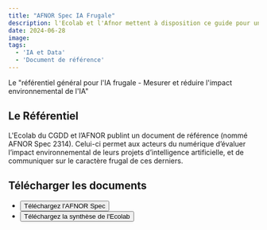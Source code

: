 ```yaml
---
title: "AFNOR Spec IA Frugale"
description: l'Ecolab et l'Afnor mettent à disposition ce guide pour une IA frugale
date: 2024-06-28
image:
tags:
  - 'IA et Data'
  - 'Document de référence'
---
```


<!-- chapô-->
Le "référentiel général pour l'IA frugale - Mesurer et réduire l'impact environnemental de l'IA" 

<!-- texte-->

## Le Référentiel
L'Ecolab du CGDD et l’AFNOR  publint un document de référence (nommé AFNOR Spec 2314). 
Celui-ci permet aux acteurs du numérique d’évaluer l’impact environnemental de leurs projets d’intelligence artificielle, et de communiquer sur le caractère frugal de ces derniers.

## Télécharger les documents

<ul class="fr-btns-group fr-btns-group--lg">
    <li>
    <a href="https://www.boutique.afnor.org/fr-fr/norme/afnor-spec-2314/referentiel-general-pour-lia-frugale-mesurer-et-reduire-limpact-environneme/fa208976/421140#"> 
      <button class="fr-btn">
            Téléchargez l'AFNOR Spec
        </button>
    </a>
    </li>
    <li>
      <a href="https://greentechinnovation.fr/storage/2024/06/Referentiel-general-pour-lIA-frugale.pdf">
        <button class="fr-btn fr-btn--secondary">
            Téléchargez la synthèse de l'Ecolab
        </button>
      </a>
    </li>
</ul> 
